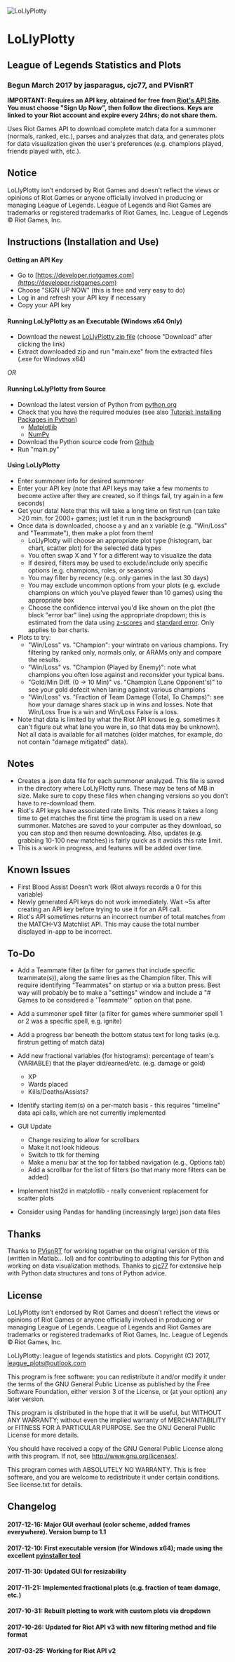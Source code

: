 ![LoLlyPlotty](icon.png)
# LoLlyPlotty
## League of Legends Statistics and Plots
### Begun March 2017 by jasparagus, cjc77, and PVisnRT


**IMPORTANT: Requires an API key, obtained for free from [Riot's API Site](https://developer.riotgames.com "Riot API Site"). You must choose "Sign Up Now", then follow the directions. Keys are linked to your Riot account and expire every 24hrs; do not share them.**

Uses Riot Games API to download complete match data for a summoner (normals, ranked, etc.), parses and analyzes that data, and generates plots for data visualization given the user's preferences (e.g. champions played, friends played with, etc.).

## Notice
LoLlyPlotty isn’t endorsed by Riot Games and doesn’t reflect the views or opinions of Riot Games or anyone officially involved in producing or managing League of Legends. League of Legends and Riot Games are trademarks or registered trademarks of Riot Games, Inc. League of Legends © Riot Games, Inc.

## Instructions (Installation and Use)
#### Getting an API Key
+ Go to [https://developer.riotgames.com](https://developer.riotgames.com)
+ Choose "SIGN UP NOW" (this is free and very easy to do)
+ Log in and refresh your API key if necessary
+ Copy your API key

#### Running LoLlyPlotty as an Executable (Windows x64 Only)
+ Download the newest [LoLlyPlotty zip file](LoLlyPlotty_Win_x64_v1.1.zip) (choose "Download" after clicking the link)
+ Extract downloaded zip and run "main.exe" from the extracted files (.exe for Windows x64)

*OR*
#### Running LoLlyPlotty from Source
+ Download the latest version of Python from [python.org](https://www.python.org/downloads/)
+ Check that you have the required modules (see also [Tutorial: Installing Packages in Python](https://packaging.python.org/tutorials/installing-packages/))
  + [Matplotlib](https://matplotlib.org/)
  + [NumPy](http://www.numpy.org/)
+ Download the Python source code from [Github](https://github.com/jasparagus/LoLlyPlotty)
+ Run "main.py"

#### Using LoLlyPlotty
+ Enter summoner info for desired summoner
+ Enter your API key (note that API keys may take a few moments to become active after they are created, so if things fail, try again in a few seconds)
+ Get your data! Note that this will take a long time on first run (can take >20 min. for 2000+ games; just let it run in the background)
+ Once data is downloaded, choose a y and an x variable (e.g. "Win/Loss" and "Teammate"), then make a plot from them!
  + LoLlyPlotty will choose an appropriate plot type (histogram, bar chart, scatter plot) for the selected data types
  + You often swap X and Y for a different way to visualize the data
  + If desired, filters may be used to exclude/include only specific options (e.g. champions, roles, or seasons)
  + You may filter by recency (e.g. only games in the last 30 days)
  + You may exclude uncommon options from your plots (e.g. exclude champions on which you've played fewer than 10 games) using the appropriate box
  + Choose the confidence interval you'd like shown on the plot (the black "error bar" line) using the appropriate dropdown; this is estimated from the data using
   [z-scores](https://en.wikipedia.org/wiki/Standard_score) and [standard error](https://en.wikipedia.org/wiki/Standard_error). Only applies to bar charts.
+ Plots to try:
  + "Win/Loss" vs. "Champion": your wintrate on various champions. Try filtering by ranked only, normals only, or ARAMs only and compare the results.
  + "Win/Loss" vs. "Champion (Played by Enemy)": note what champions you often lose against and reconsider your typical bans.
  + "Gold/Min Diff. (0 -> 10 Min)" vs. "Champion (Lane Opponent's)" to see your gold defecit when laning against various champions
  + "Win/Loss" vs. "Fraction of Team Damage (Total, To Champs)": see how your damage shares stack up in wins and losses. Note that Win/Loss True is a win and Win/Loss False is a loss.
+ Note that data is limited by what the Riot API knows (e.g. sometimes it can't figure out what lane you were in, so that data may be unknown). Not all data is available for all matches (older matches, for example, do not contain "damage mitigated" data).
  

## Notes
+ Creates a .json data file for each summoner analyzed. This file is saved in the directory where LoLlyPlotty runs. These may be tens of MB in size. Make sure to copy these files when changing versions so you don't have to re-download them.
+ Riot's API keys have associated rate limits. This means it takes a long time to get matches the first time the program is used on a new summoner. Matches are saved to your computer as they download, so you can stop and then resume downloading. Also, updates (e.g. grabbing 10-100 new matches) is fairly quick as it avoids this rate limit.
+ This is a work in progress, and features will be added over time.

## Known Issues
+ First Blood Assist Doesn't work (Riot always records a 0 for this variable)
+ Newly generated API keys do not work immediately. Wait ~5s after creating an API key before trying to use it for an API call.
+ Riot's API sometimes returns an incorrect number of total matches from the MATCH-V3 Matchlist API. This may cause the total number displayed in-app to be incorrect. 

## To-Do
+ Add a Teammate filter (a filter for games that include specific teammate(s)), along the same lines as the Champion filter. This will require identifying "Teammates" on startup or via a button press. Best way will probably be to make a "settings" window and include a "# Games to be considered a 'Teammate'" option on that pane.

+ Add a summoner spell filter (a filter for games where summoner spell 1 or 2 was a specific spell, e.g. ignite)

+ Add a progress bar beneath the bottom status text for long tasks (e.g. firstrun getting of match data)

+ Add new fractional variables (for histograms): percentage of team's (VARIABLE) that the player did/earned/etc. (e.g. damage or gold)
  + XP
  + Wards placed
  + Kills/Deaths/Assists?

+ Identify starting item(s) on a per-match basis - this requires "timeline" data api calls, which are not currently implemented

+ GUI Update
  + Change resizing to allow for scrollbars
  + Make it not look hideous
  + Switch to ttk for theming
  + Make a menu bar at the top for tabbed navigation (e.g., Options tab)
  + Add a scrollbar for the list of filters (so that many more filters can be added)

+ Implement hist2d in matplotlib - really convenient replacement for scatter plots

+ Consider using Pandas for handling (increasingly large) json data files


## Thanks
Thanks to [PVisnRT](https://github.com/PVisnRT) for working together on the original version of this (written in Matlab... lol) and for contributing to adapting this for Python and working on data visualization methods. Thanks to [cjc77](https://github.com/cjc77) for extensive help with Python data structures and tons of Python advice.


## License
LoLlyPlotty isn’t endorsed by Riot Games and doesn’t reflect the views or opinions of Riot Games or anyone officially involved in producing or managing League of Legends. League of Legends and Riot Games are trademarks or registered trademarks of Riot Games, Inc. League of Legends © Riot Games, Inc.

LoLlyPlotty: league of legends statistics and plots. Copyright (C) 2017, league_plots@outlook.com

This program is free software: you can redistribute it and/or modify 
it under the terms of the GNU General Public License as published by
the Free Software Foundation, either version 3 of the License, or
(at your option) any later version.

This program is distributed in the hope that it will be useful,
but WITHOUT ANY WARRANTY; without even the implied warranty of
MERCHANTABILITY or FITNESS FOR A PARTICULAR PURPOSE.  See the
GNU General Public License for more details.

You should have received a copy of the GNU General Public License
along with this program.  If not, see <http://www.gnu.org/licenses/>.

This program comes with ABSOLUTELY NO WARRANTY.
This is free software, and you are welcome to redistribute it
under certain conditions. See license.txt for details.


## Changelog
#### 2017-12-16: Major GUI overhaul (color scheme, added frames everywhere). Version bump to 1.1
#### 2017-12-10: First executable version (for Windows x64); made using the excellent [pyinstaller tool](http://www.pyinstaller.org/)
#### 2017-11-30: Updated GUI for resizability
#### 2017-11-21: Implemented fractional plots (e.g. fraction of team damage, etc.)
#### 2017-10-31: Rebuilt plotting to work with custom plots via dropdown
#### 2017-10-26: Updated for Riot API v3 with new filtering method and file format
#### 2017-03-25: Working for Riot API v2